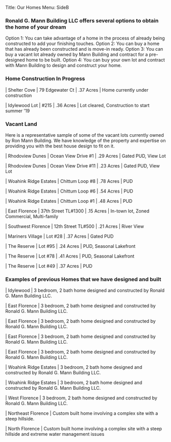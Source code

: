 Title: Our Homes
Menu: SideB



### Ronald G. Mann Building LLC offers several options to obtain the home of your dream

Option 1: You can take advantage of a home in the process of already being constructed to add your finishing touches.
Option 2: You can buy a home that has already been constructed and is move-in ready.
Option 3: You can buy a vacant lot already owned by Mann Building and contract for a pre-designed home to be built.
Option 4: You can buy your own lot and contract with Mann Building to design and construct your home.


### Home Construction In Progress

| Shelter Cove	        | 79 Edgewater Ct	      | .37 Acres	 | Home currently under construction

| Idylewood	Lot         | #215	                | .36 Acres	 | Lot cleared, Construction to start summer '19


### Vacant Land

Here is a representative sample of some of the vacant lots currently owned by Ron Mann Building.
We have knowledge of the property and expertise on providing you with the best house design to fit on it.

| Rhodoview Dunes     	| Ocean View Drive #1 	| .29 Acres	| Gated PUD, View Lot

| Rhodoview Dunes     	| Ocean View Drive #11	| .23 Acres	| Gated PUD, View Lot

| Woahink Ridge Estates	| Chittum Loop #8	      | .78 Acres	| PUD

| Woahink Ridge Estates	| Chittum Loop #6     	| .54 Acres	| PUD

| Woahink Ridge Estates	| Chittum Loop #1     	| .48 Acres	| PUD

| East Florence       	| 37th Street TL#1300	  | .15 Acres	| In-town lot, Zoned Commercial, Multi-family

| Southwest Florence  	| 12th Street TL#500	  | .21 Acres	| River View

| Mariners Village	    | Lot #28             	| .37 Acres	| Gated PUD

| The Reserve         	| Lot #95             	| .24 Acres | PUD, Seasonal Lakefront

| The Reserve	          | Lot #78	              | .41 Acres | PUD, Seasonal Lakefront

| The Reserve         	| Lot #49	              | .37 Acres | PUD


### Examples of previous Homes that we have designed and built

| Idylewood	            | 3 bedroom, 2 bath home designed and constructed by Ronald G. Mann Building LLC.

| East Florence       	| 3 bedroom, 2 bath home designed and constructed by Ronald G. Mann Building LLC.

| East Florence	        | 3 bedroom, 2 bath home designed and constructed by Ronald G. Mann Building LLC.

| East Florence         | 3 bedroom, 2 bath home designed and constructed by Ronald G. Mann Building LLC.

| East Florence	        | 3 bedroom, 2 bath home designed and constructed by Ronald G. Mann Building LLC.

| Woahink Ridge Estates	| 3 bedroom, 2 bath home designed and constructed by Ronald G. Mann Building LLC.

| Woahink Ridge Estates	| 3 bedroom, 2 bath home designed and constructed by Ronald G. Mann Building LLC.

| West Florence       	| 3 bedroom, 2 bath home designed and constructed by Ronald G. Mann Building LLC.

| Northeast Florence	  | Custom built home involving a complex site with a steep hillside.

| North Florence	      | Custom built home involving a complex site with a steep hillside and extreme water management issues

